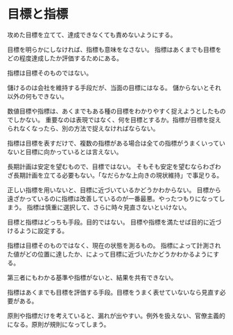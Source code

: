 # 目標と指標

攻めた目標を立てて、達成できなくても責めないようにする。

目標を明らかにしなければ、指標も意味をなさない。
指標はあくまでも目標をどの程度達成したか評価するためにある。

指標は目標そのものではない。

儲けるのは会社を維持する手段だが、当面の目標にはなる。
儲からないとそれ以外の何もできない。

数値目標や指標は、あくまでもある種の目標をわかりやすく捉えようとしたものでしかない。
重要なのは表現ではなく、何を目標とするか。指標が目標を捉えられなくなったら、別の方法で捉えなければならない。

指標は目標を表すだけで、複数の指標がある場合は全ての指標がうまくいっていないと目標に向かっているとは言えない。

長期計画は安定を望むもので、目標ではない。
そもそも安定を望むならわざわざ長期計画を立てる必要もない。「なだらかな上向きの現状維持」で事足りる。

正しい指標を用いないと、目標に近づいているかどうかわからない。
目標から遠ざかっているのに指標は改善しているのが一番最悪。やったつもりになってしまう。
指標は慎重に選択して、さらに時々見直さないといけない。

目標と指標はどっちも手段。目的ではない。
目標や指標を満たせば目的に近づけるように設定する。

指標は目標そのものではなく、現在の状態を測るもの。
指標によって計測された値がどの位置に達したか、によって目標に近づいたかどうかわかるようにする。

第三者にもわかる基準や指標がないと、結果を共有できない。

指標はあくまでも目標を評価する手段。目標をうまく表せていないなら見直す必要がある。

原則や指標だけを考えていると、漏れが出やすい。例外を扱えない、官僚主義的になる。原則が規則になってしまう。
